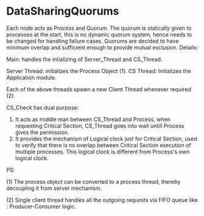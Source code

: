 # DataSharingQuorums
Each node acts as Process and Quorum.
The quorum is statically given to processes at the start, this is no dynamic quorum system, hence needs to be changed for handling failure cases.
Quorums are decided to have minimum overlap and sufficient enough to provide mutual exclusion.
Details:

Main: handles the intializing of Server_Thread and CS_Thread.

Server Thread: initializes the Process Object (1).
CS Thread: Initializes the Application module.

Each of the above threads spawn a new Client Thread whenever required (2).

CS_Check has dual purpose:
1. It acts as middle man between CS_Thread and Process, when requesting Critical Section, CS_Thread goes into wait untill Process gives the permission.
2. It provides the mechanism of Logical clock just for Critical Section, used to verify that there is no overlap between Critical Section execution of multiple processes. This logical clock is different from Process's own logical clock.

PS:

(1) The process object can be converted to a process thread, thereby decoupling it from server mechanism.

(2) Single client thread handles all the outgoing requests via  FIFO queue like : Producer-Consumer logic.
